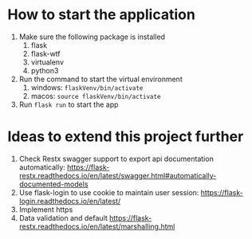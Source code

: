 # How to start the application

1. Make sure the following package is installed
   1. flask
   1. flask-wtf
   1. virtualenv
   1. python3
1. Run the command to start the virtual environment
   1. windows: `flaskVenv/bin/activate`
   1. macos: `source flaskVenv/bin/activate`
1. Run `flask run` to start the app


# Ideas to extend this project further
1. Check Restx swagger support to export api documentation automatically: https://flask-restx.readthedocs.io/en/latest/swagger.html#automatically-documented-models
1. Use flask-login to use cookie to maintain user session: https://flask-login.readthedocs.io/en/latest/
1. Implement https
1. Data validation and default https://flask-restx.readthedocs.io/en/latest/marshalling.html
